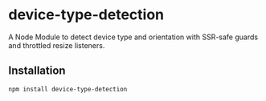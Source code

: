 # device-type-detection

A Node Module to detect device type and orientation with SSR-safe guards and throttled resize listeners.

## Installation

```bash
npm install device-type-detection
```
